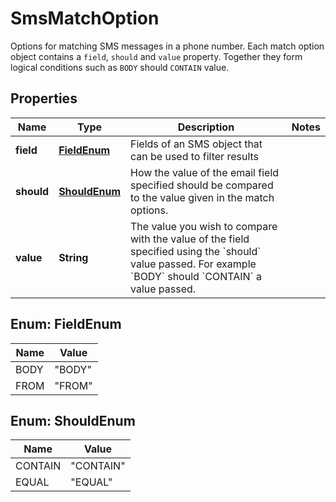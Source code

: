 

# SmsMatchOption

Options for matching SMS messages in a phone number. Each match option object contains a `field`, `should` and `value` property. Together they form logical conditions such as `BODY` should `CONTAIN` value.
## Properties

Name | Type | Description | Notes
------------ | ------------- | ------------- | -------------
**field** | [**FieldEnum**](#FieldEnum) | Fields of an SMS object that can be used to filter results | 
**should** | [**ShouldEnum**](#ShouldEnum) | How the value of the email field specified should be compared to the value given in the match options. | 
**value** | **String** | The value you wish to compare with the value of the field specified using the &#x60;should&#x60; value passed. For example &#x60;BODY&#x60; should &#x60;CONTAIN&#x60; a value passed. | 



## Enum: FieldEnum

Name | Value
---- | -----
BODY | &quot;BODY&quot;
FROM | &quot;FROM&quot;



## Enum: ShouldEnum

Name | Value
---- | -----
CONTAIN | &quot;CONTAIN&quot;
EQUAL | &quot;EQUAL&quot;



